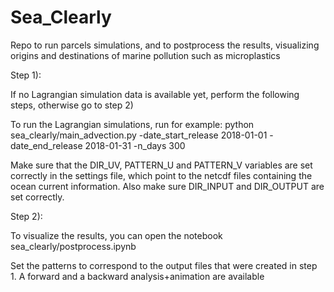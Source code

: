 # Sea_Clearly
Repo to run parcels simulations, and to postprocess the results, visualizing origins and destinations of marine pollution such as microplastics

Step 1):

If no Lagrangian simulation data is available yet, perform the following steps, otherwise go to step 2)

To run the Lagrangian simulations, run for example:
python sea_clearly/main_advection.py -date_start_release 2018-01-01 -date_end_release 2018-01-31 -n_days 300

Make sure that the DIR_UV, PATTERN_U and PATTERN_V variables are set correctly in the settings file, which point to the netcdf files containing the ocean current information. Also make sure DIR_INPUT and DIR_OUTPUT are set correctly.


Step 2):

To visualize the results, you can open the notebook sea_clearly/postprocess.ipynb

Set the patterns to correspond to the output files that were created in step 1. A forward and a backward analysis+animation are available
